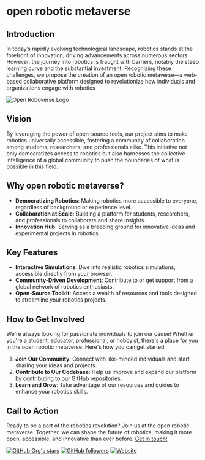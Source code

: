 # open robotic metaverse

## Introduction

In today’s rapidly evolving technological landscape, robotics stands at the forefront of innovation, driving advancements across numerous sectors. However, the journey into robotics is fraught with barriers, notably the steep learning curve and the substantial investment. Recognizing these challenges, we propose the creation of an open robotic metaverse—a web-based collaborative platform designed to revolutionize how individuals and organizations engage with robotics

![Open Roboverse Logo](https://raw.githubusercontent.com/openroboverse/knowledge-base/main/docs/assets/icon.png)

## Vision

By leveraging the power of open-source tools, our project aims to make robotics universally accessible, fostering a community of collaboration among students, researchers, and professionals alike. This initiative not only democratizes access to robotics but also harnesses the collective intelligence of a global community to push the boundaries of what is possible in this field.

## Why open robotic metaverse?

- **Democratizing Robotics**: Making robotics more accessible to everyone, regardless of background or experience level.
- **Collaboration at Scale**: Building a platform for students, researchers, and professionals to collaborate and share insights.
- **Innovation Hub**: Serving as a breeding ground for innovative ideas and experimental projects in robotics.

## Key Features

- **Interactive Simulations**: Dive into realistic robotics simulations, accessible directly from your browser.
- **Community-Driven Development**: Contribute to or get support from a global network of robotics enthusiasts.
- **Open-Source Toolkit**: Access a wealth of resources and tools designed to streamline your robotics projects.

## How to Get Involved

We're always looking for passionate individuals to join our cause! Whether you're a student, educator, professional, or hobbyist, there's a place for you in the open robotic metaverse. Here's how you can get started:

1. **Join Our Community**: Connect with like-minded individuals and start sharing your ideas and projects.
2. **Contribute to Our Codebase**: Help us improve and expand our platform by contributing to our GitHub repositories.
3. **Learn and Grow**: Take advantage of our resources and guides to enhance your robotics skills.

## Call to Action

Ready to be a part of the robotics revolution? Join us at the open robotic metaverse. Together, we can shape the future of robotics, making it more open, accessible, and innovative than ever before. [Get in touch!](https://openroboticmetaverse.org/contact)

<!-- Badges for quick stats -->
[![GitHub Org's stars](https://img.shields.io/github/stars/openroboticmetaverse)](https://github.com/openroboticmetaverse) [![GitHub followers](https://img.shields.io/github/followers/openroboticmetaverse)](https://github.com/openroboticmetaverse)  [![Website](https://img.shields.io/website?url=https%3A%2F%2Fopenroboticmetaverse.org%2F)](https://openroboticmetaverse.org/)



